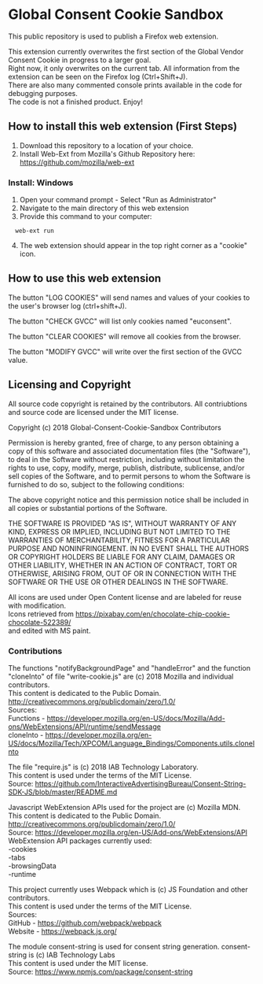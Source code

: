  # Global Consent Cookie Sandbox

 This public repository is used to publish a Firefox web extension.
 
 This extension currently overwrites the first section of the Global Vendor Consent Cookie in progress to a larger goal.<br />
 Right now, it only overwrites on the current tab. All information from the extension can be seen on the Firefox log (Ctrl+Shift+J).<br />
 There are also many commented console prints available in the code for debugging purposes.<br />
 The code is not a finished product. Enjoy!
 
 ## How to install this web extension (First Steps)
 
 1. Download this repository to a location of your choice.
 2. Install Web-Ext from Mozilla's Github Repository here: https://github.com/mozilla/web-ext
 
 ### Install: Windows
 
 1. Open your command prompt - Select "Run as Administrator"
 2. Navigate to the main directory of this web extension
 3. Provide this command to your computer:
 ```
   web-ext run
 ```
 4. The web extension should appear in the top right corner as a "cookie" icon.
 
  ## How to use this web extension
 
 The button "LOG COOKIES" will send names and values of your cookies to the user's browser log (ctrl+shift+J).
 
 The button "CHECK GVCC" will list only cookies named "euconsent".
 
 The button "CLEAR COOKIES" will remove all cookies from the browser.
 
 The button "MODIFY GVCC" will write over the first section of the GVCC value.
 
 ## Licensing and Copyright
 
 All source code copyright is retained by the contributors. All contriubtions and source code are licensed under the MIT license. 
 
 Copyright (c) 2018 Global-Consent-Cookie-Sandbox Contributors

 Permission is hereby granted, free of charge, to any person obtaining a copy of this software and associated documentation files (the "Software"), to deal in the Software without restriction, including without limitation the rights to use, copy, modify, merge, publish, distribute, sublicense, and/or sell copies of the Software, and to permit persons to whom the Software is furnished to do so, subject to the following conditions:

 The above copyright notice and this permission notice shall be included in all copies or substantial portions of the Software.

 THE SOFTWARE IS PROVIDED "AS IS", WITHOUT WARRANTY OF ANY KIND, EXPRESS OR IMPLIED, INCLUDING BUT NOT LIMITED TO THE WARRANTIES OF MERCHANTABILITY, FITNESS FOR A PARTICULAR PURPOSE AND NONINFRINGEMENT. IN NO EVENT SHALL THE AUTHORS OR COPYRIGHT HOLDERS BE LIABLE FOR ANY CLAIM, DAMAGES OR OTHER LIABILITY, WHETHER IN AN ACTION OF CONTRACT, TORT OR OTHERWISE, ARISING FROM, OUT OF OR IN CONNECTION WITH THE SOFTWARE OR THE USE OR OTHER DEALINGS IN THE SOFTWARE.
 
 All icons are used under Open Content license and are labeled for reuse with modification. <br />
 Icons retrieved from https://pixabay.com/en/chocolate-chip-cookie-chocolate-522389/ <br />
 and edited with MS paint.
 
 ### Contributions

  The functions "notifyBackgroundPage" and "handleError" and the function "cloneInto" of file "write-cookie.js" are (c) 2018 Mozilla and   individual contributors.<br />
  This content is dedicated to the Public Domain. http://creativecommons.org/publicdomain/zero/1.0/<br />
  Sources: <br />
   Functions - https://developer.mozilla.org/en-US/docs/Mozilla/Add-ons/WebExtensions/API/runtime/sendMessage<br />
   cloneInto - https://developer.mozilla.org/en-US/docs/Mozilla/Tech/XPCOM/Language_Bindings/Components.utils.cloneInto
   
  The file "require.js" is (c) 2018 IAB Technology Laboratory.<br />
  This content is used under the terms of the MIT License.<br />
  Source: https://github.com/InteractiveAdvertisingBureau/Consent-String-SDK-JS/blob/master/README.md
  
  Javascript WebExtension APIs used for the project are (c) Mozilla MDN.<br />
  This content is dedicated to the Public Domain.  http://creativecommons.org/publicdomain/zero/1.0/<br />
  Source: https://developer.mozilla.org/en-US/Add-ons/WebExtensions/API<br /> 
  WebExtension API packages currently used:<br />
   -cookies<br />
   -tabs<br />
   -browsingData<br />
   -runtime
 
  This project currently uses Webpack which is (c) JS Foundation and other contributors.<br />
  This content is used under the terms of the MIT License.<br />
  Sources:<br />
   GitHub - https://github.com/webpack/webpack<br />
   Website - https://webpack.js.org/
   
  The module consent-string is used for consent string generation.
  consent-string is (c) IAB Technology Labs<br />
  This content is used under the MIT license.<br />
  Source: https://www.npmjs.com/package/consent-string
